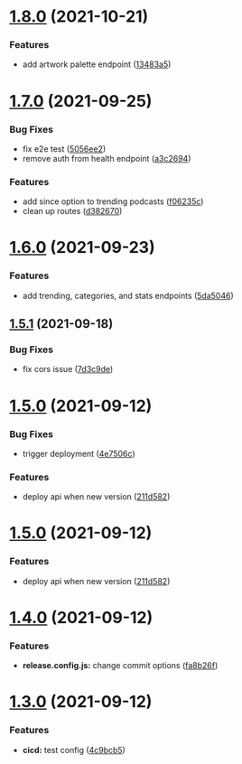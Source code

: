 # [1.8.0](https://github.com/garredow/foxcasts-api/compare/v1.7.0...v1.8.0) (2021-10-21)


### Features

* add artwork palette endpoint ([13483a5](https://github.com/garredow/foxcasts-api/commit/13483a5492d12bdd49100a525c612ead9087a5c2))

# [1.7.0](https://github.com/garredow/foxcasts-api/compare/v1.6.0...v1.7.0) (2021-09-25)


### Bug Fixes

* fix e2e test ([5056ee2](https://github.com/garredow/foxcasts-api/commit/5056ee2eda7d4c65bb647ae11a1cca5ced4906af))
* remove auth from health endpoint ([a3c2694](https://github.com/garredow/foxcasts-api/commit/a3c2694c0a9238903a6793773e1d5b6ebc4c0531))


### Features

* add since option to trending podcasts ([f06235c](https://github.com/garredow/foxcasts-api/commit/f06235c320802ad4fb110e9cdb5b4497a626a36c))
* clean up routes ([d382670](https://github.com/garredow/foxcasts-api/commit/d382670fe205793acb4c1ae9cc85cf1c42d044bb))

# [1.6.0](https://github.com/garredow/foxcasts-api/compare/v1.5.1...v1.6.0) (2021-09-23)


### Features

* add trending, categories, and stats endpoints ([5da5046](https://github.com/garredow/foxcasts-api/commit/5da5046a6ff48b08e6ae189d2fc8a27ff39244c5))

## [1.5.1](https://github.com/garredow/foxcasts-api/compare/v1.5.0...v1.5.1) (2021-09-18)


### Bug Fixes

* fix cors issue ([7d3c9de](https://github.com/garredow/foxcasts-api/commit/7d3c9de68952a3b8e90e3fb088e45efed58b147c))

# [1.5.0](https://github.com/garredow/foxcasts-api/compare/v1.4.0...v1.5.0) (2021-09-12)


### Bug Fixes

* trigger deployment ([4e7506c](https://github.com/garredow/foxcasts-api/commit/4e7506cdf76a06de39a962f7660ef270aca41b31))


### Features

* deploy api when new version ([211d582](https://github.com/garredow/foxcasts-api/commit/211d5827e15eff7755a99f12d7b295289f0c5122))

# [1.5.0](https://github.com/garredow/foxcasts-api/compare/v1.4.0...v1.5.0) (2021-09-12)


### Features

* deploy api when new version ([211d582](https://github.com/garredow/foxcasts-api/commit/211d5827e15eff7755a99f12d7b295289f0c5122))

# [1.4.0](https://github.com/garredow/foxcasts-api/compare/v1.3.0...v1.4.0) (2021-09-12)


### Features

* **release.config.js:** change commit options ([fa8b26f](https://github.com/garredow/foxcasts-api/commit/fa8b26f9c52f375238c5449a350c63d007e677c0))

# [1.3.0](https://github.com/garredow/foxcasts-api/compare/v1.2.0...v1.3.0) (2021-09-12)


### Features

* **cicd:** test config ([4c9bcb5](https://github.com/garredow/foxcasts-api/commit/4c9bcb5bda148b3651a1e2b8b76709f4f5c9ddc0))
